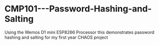 # CMP101---Password-Hashing-and-Salting
Using the Wemos D1 mini ESP8266 Processor this demonstrates password hashing and salting for my first year CHAOS project
